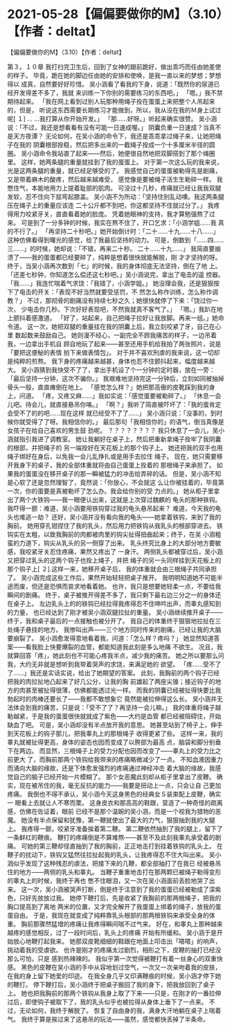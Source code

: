 # 2021-05-28【偏偏要做你的M】（3.10）【作者：deltat】



【偏偏要做你的M】（3.10）【作者：deltat】



第３。１０章
我打扫完卫生后，回到了女神的跟前跪好，做出乖巧而任由她差使的样子。
毕竟，跪在她的脚边任由她的安排和使唤，是我一直以来的梦想；梦想得以 成真，自然要好好珍惜。
吴小涵看了看我的下身，说道：「既然你的尿道已经开发得差不多了，我就 来训练一下你别的需要练习的东西吧。」
「嗯。」我不禁期待起来。
「我在网上看到过别人玩那种用绳子拴在蛋蛋上来把整个人吊起来的，但是， 听说这东西需要长期练习才能做到，所以，我从没在我的Ｍ身上试过呢[ １] … …我打算从你开始开发。」
「那……好呀。」听起来确实很赞。
吴小涵说：「不过，我还是想看看有没有可能一日速成喔。」
阴囊负重一日速成？当真不是天方夜谭？
无论如何，在吴小涵的命令下，我还是乖乖拿过绳子来，让她把绳子在我的 阴囊根部拴稳，然后把多出来的一截绳子拴成一个十多厘米半径的圆圈。
吴小涵命令我站直了起来——然后，她便很自然地把双脚搭到了那个绳圈里。
这样，她两条腿的重量就挂到了我的蛋蛋上。
对于第一次这么玩的我来说，光是这两条腿的重量，就已经足够受的了。
我感觉自己的蛋蛋被勒得先是剧痛，又是带着麻木的酸疼，然后越来越难受， 感觉像是要被绳子活生生勒碎一样。
我憋住气，本能地用力上提着耻部的肌肉。
可没过十几秒，疼痛就已经让我我双腿发软，忍不住向下屈弯起膝盖。
吴小涵不为所动：「坚持住别乱动噢。我这两条腿压在绳子上的重量应该连 二十公斤都不到吧，你这都坚持不住就过分了。」
我疼得用力咬紧牙关，直直看着她的脸庞。
凭着她眼神的支持，我才算勉强熬了过来。
可是到了一分多钟的时候，我实在熬不住了，开口乞求：「小涵学姐……我 真的不行了。」
「再坚持二十秒吧。」她开始倒计时：「二十……十九……十八……」
这种仿佛看得到曙光的感觉，给了我最后坚持的动力。
可是，倒数到「……四……三……」的时候，她却说：「不错，再来二十秒。 二十……十九……」
我简直要崩溃了——我的蛋蛋都已经要碎了，纯粹是想着很快就能解脱，刚 才才坚持的呀。
终于，当吴小涵再次数到「七」的时候，我的身体彻底无法坚持，倒在了地 上。
「还差七秒钟，你知道怎么偿还这七秒吧。」吴小涵说完，拿出了电击的遥 控器。
「我……」我连忙喘着气求饶：「我错了，小涵学姐。」
她没理会我，还是狠狠按下了电击的开关：「表现不好当然就要受惩罚，不 然怎么称作训练，怎么称作调教？」
不过，那彻骨的剧痛没有持续七秒之久；她很快就停了下来：「饶过你一次， 少电击你几秒。下次好好表现吧，不然我就真不客气了。」
「嗯。」我趴在地上颤抖着感激道。
「好了，站起来，自己把绳子拉好让我放脚。再来一组。」她命令道。
这一次，她把双腿的重量挂在我的阴囊上后，我立刻咬紧了牙，自己在心里 数起数来鼓励自己。
她则漫不经心，一副完全不顾我痛苦的样子，一边吊着我，一边拿出手机自 顾自地玩了起来——甚至还用手机给我拍了两张照片，说是「要把这便秘的表情 拍下来做表情包」。
对于并不喜欢刑虐的我来说，这一切却是纯粹的煎熬。
我下身的疼痛越来越甚，身体也忍不住颤抖起来，幅度越来越大。
吴小涵猜到我快受不了了，拿出手机设了个一分钟的定时器，放在一旁： 「最后坚持一分钟，这次不骗你。」
我艰难地坚持完这一分钟后，立刻如同被抽掉骨头一般，直直瘫倒在地上。
「感觉怎么样？」她把那高傲的皮靴踩到我的身上，问道。
「疼，又疼又麻……」我如实说：「感觉蛋要被勒碎了。」
「休息一会儿吧。待会儿，就直接悬吊你咯。」
「啊？」我听了简直被吓坏了：「我的蛋肯定会受不了的的吧……现在这样 就已经受不了了……」
吴小涵只说：「没事的，到时候你就受得了了呀。我相信你的。」
最后那句「我相信你的」的语气，倒当真像是女孩子在给自己喜欢的男生鼓 劲呢。
？？？？？？？？
我只休息了一会儿，吴小涵就指引我进了调教室。
她让我躺好在桌子上，然后把重新拿绳子拴牢了我阴囊的根部，并把绳子的 另一端拴好在天花板上的那个钩子上。
她还把我的双手也用绳子绑好在身后，以免我一会儿乱挣扎或是用手去拉住 绳子。
现在，她只需要移开我身下的桌子，我的全部体重就将由自己蛋蛋上拴着的 那根绳子来承担了。
如果我的蛋蛋没在移开桌子的那一瞬被猛力的冲击给弄碎的话。
但是，吴小涵不知是心软了还是忽然理智了，竟然说：「你放心，不会就这 么让你被挂着的，毕竟第一次，你的蛋要是真被勒坏了怎么办。我会给你别的受 力点的。」
她从柜子里拿出了两个大铁钩——我一眼便认出来，这就是上次穿过魏麒的 龟头的那种铁钩。
我吓得一颤：难道，吴小涵要用铁钩穿过我的龟头悬吊起来？
难道，今天我的龟头也难逃一劫？
还好，吴小涵并没有看向我的龟头——她拿着铁钩，来到了我的胸前。
她用穿孔钳捏住了我的乳头，然后用力把铁钩从我乳头的根部穿进去。
铁钩实在太粗，以致我胸前的肉都被肉里的钩尖扯得扭曲起来；终于，在吴 小涵粗蛮的力道下，钩尖从乳头的另一侧穿了出来。
乳头终究比身上的大部分地方要敏感，我咬紧牙关忍住疼痛，果然又疼出了 一身汗。
两侧乳头都被穿过后，吴小涵又把穿过乳头的这两个钩子也拴上绳子，并把 绳子的另一头同样挂到天花板上的那个钩子上[ ２].这样一来，她移开桌子后， 我的体重就会由三根绳子共同承担了。
吴小涵完成这些工作后，果然开始轻轻把桌子推开。
我明明知道她不可能半途而废，但还是恐惧而哀求地看着她。
也许，我只是想要她轻柔一点，不要给我瞬间的剧痛。
终于，桌子被推开得差不多了，我只剩下最右边三分之一的身体还在桌子上。
左边乳头上的的铁钩已经拉得我疼得忍不住呻吟出声，而睾丸感知到的力量， 也已经达到了刚才被吴小涵双腿拉扯的重量。
吴小涵继续推开桌子——终于，我和桌子最后的一点接触也被分开了。
我自己的体重终于狠狠地拉扯在三处绳子悬挂的地方。
我惨叫出声——三个地方同时传来的剧痛，已经让我的大脑要崩裂了。
吴小涵愈发得意地看着我，问道：「怎么样？疼吗？」
她显然知道答案——看我脸上快要爆裂的血管，都能知道我此刻是多么地痛 不欲生。
况且，我就算回答「疼」，她此刻也不可能心疼我半点，减少我的痛苦。
她之所以要那么问我，大约无非就是想听到我带着哭声的求饶，来满足她的 欲望。
「疼……受不了了……」我还是实话实说，给出了她期望的答案。
此刻，我胸前的两个钩子已经把我的肉拉扯地凸起来了好几公分，让我的胸 前雄起了两座尖锥；接近钩子的地方的肉甚至被扯得很薄，仿佛都能透过光一样。
而我的阴囊已经被扯得快要比我勃起时的肉棒还要长了——我都不敢想象它 竟然能被拉伸得这么长。
吴小涵并无法体会到我的痛苦，只是说：「受不了了？再坚持一会儿嘛。」
我的体重将绳子越勒越紧，于是我的蛋蛋很快就就成了紫色——大约是血管 都已经被阻碍住，开始缺血了吧。
可是，吴小涵却没有半点放开我的意思。
她甚至站到了椅子上，伸手到天花板上的钩子那儿，把我睾丸上的那根绳子 收得更紧了些。
这样一来，我的睾丸就被扯得更高，身体的姿态也因而变成了以胯部为最高 点，脑袋和脚分别垂下在两边。
而显然，三根绳子上的受力分配也因而改变了——睾丸上的受力比之前更大 了，而胸前那两个铁钩给我带来的疼痛略微减少了一点。
不知血液因重力而涌向大脑的缘故，还是下体愈发强烈的疼痛通过神经冲击 着大脑的缘故，我感觉自己的脑子已经开始一片模糊了。
那个女恶魔此刻却从柜子里拿出了皮鞭。
确实，现在被吊住的我，毫无反抗的能力——我要是扭动上一点，只会让自 己更加疼痛。
我倒也不得不承认，吴小涵今天这身黑色的经典女Ｓ装束配上皮鞭，确实一 眼看上去就让人不寒而栗。
这身皮衣和那高高的鞋跟，营造了一种奇怪的疏离感，仿佛在佐证着，眼前 已经不是那个温婉的吴小涵，而是一个视我为猎物的恶魔。
她没有半点保留和犹豫，第一鞭就使出了最大的力气，狠狠抽到我的大腿上。
我疼得一颤，咬紧牙准备挨着第二鞭。
第二鞭依然抽到了我的腿上，留下了一条鲜红的鞭痕。
鞭打的疼痛倒是不算难熬——甚至不及此刻我睾丸承受着的剧痛。
可她的第三鞭却径直抽到了我的胸前，正正地击打到挂着铁钩的乳头上。
在鞭子的扰动下，铁钩又猛然往拉扯起我的乳头，让我疼得忍不住大叫出来。
吴小涵似乎发现了这种残忍的虐法，把接下来的几鞭，都全部抽打了在我已 经被悬吊住的地方——两侧的乳头和睾丸。
当鞭子重重地击打在那两颗已被绳子勒得变形的睾丸上的时候，我终于再也 憋不住眼泪，又一次在吴小涵面前丢脸地哭了出来。
这一次，吴小涵被哭声打断，倒是终于注意到了我的蛋蛋已经被勒成了深紫 色，只好先放放过我。
她停下鞭打后，先是收紧了我胸前的那两根绳子，把我的胸口提高到了离地 两米的位置，又才完全解开了我蛋蛋上绑着的绳子，放我的蛋蛋自由。
于是，我现在就变成了纯粹靠乳头根部的那两根铁钩来承受全身的体重。
胸前那骤然猛增的疼痛让我疼得瞬间喘不过气来。
好在，和睾丸上那种越来越疼的感觉相反，过了一段时间后，乳头上的疼痛 开始有所缓和。
吴小涵于是开始放心地鞭打起我来。
她那双皮靴细细的鞋跟在地面上叩击出「嗒嗒」的响声，挑动着我的受虐欲。
也许是刚才的疼痛太过剧烈，相形之下，皮鞭的抽打已经没那么可怕，只是 感到热辣辣的。
我似乎第一次觉得被鞭打有着一丝身心的双重快感。
黑色的皮鞭在吴小涵的手中从容地划过空气，一次又一次亲吻着我的皮肤， 在我的身上留下她爱的印迹。
在我全身几乎又印满鞭痕的时候，吴小涵才停下她的鞭打。
停下鞭打后，吴小涵终于把桌子搬回了我的身下，把我放回到了桌子上。
她也把我胸前的那两个铁钩从我身上取了下来——只是，在刚才的一番拉伸 过后，即使钩子被取下了，我的乳头似乎也被拉得从身体上垂下了一点来。
不过，无论如何，我终于解脱了。
恢复了自由身的我，满身大汗地躺在桌子上喘着气。
我终于算是挨过来了这悬吊的玩法——虽然，感觉都快丢掉了半条命。


